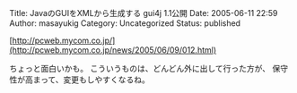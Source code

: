 Title: JavaのGUIをXMLから生成する gui4j 1.1公開
Date: 2005-06-11 22:59
Author: masayukig
Category: Uncategorized
Status: published

[http://pcweb.mycom.co.jp/](http://pcweb.mycom.co.jp/news/2005/06/09/012.html)

ちょっと面白いかも。
こういうものは、どんどん外に出して行った方が、
保守性が高まって、変更もしやすくなるね。
